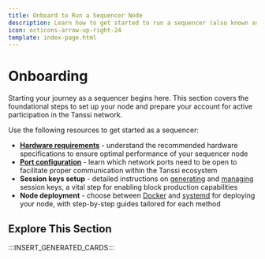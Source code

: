 ```yaml
---
title: Onboard to Run a Sequencer Node
description: Learn how to get started to run a sequencer (also known as producer nodes) using Docker or Systemd to participate in the protocol.
icon: octicons-arrow-up-right-24
template: index-page.html
---
```


# Onboarding

Starting your journey as a sequencer begins here. This section covers the foundational steps to set up your node and prepare your account for active participation in the Tanssi network.

Use the following resources to get started as a sequencer:

- [**Hardware requirements**](/node-operators/sequencers/onboarding/run-a-sequencer/#hardware-requirements) - understand the recommended hardware specifications to ensure optimal performance of your sequencer node
- [**Port configuration**](/node-operators/sequencers/onboarding/run-a-sequencer/#required-network-ports) - learn which network ports need to be open to facilitate proper communication within the Tanssi ecosystem
- **Session keys setup** - detailed instructions on [generating](/node-operators/sequencers/onboarding/account-setup/#map-account) and [managing](/node-operators/sequencers/onboarding/account-setup/#map-session-keys) session keys, a vital step for enabling block production capabilities
- **Node deployment** - choose between [Docker](/node-operators/sequencers/onboarding/run-a-sequencer/sequencers-docker/) and [systemd](/node-operators/sequencers/onboarding/run-a-sequencer/sequencers-systemd/) for deploying your node, with step-by-step guides tailored for each method

## Explore This Section

:::INSERT_GENERATED_CARDS:::
